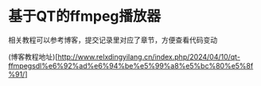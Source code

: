 # 基于QT的ffmpeg播放器
相关教程可以参考博客，提交记录里对应了章节，方便查看代码变动

(博客教程地址)[http://www.relxdingyilang.cn/index.php/2024/04/10/qt-ffmpegsdl%e6%92%ad%e6%94%be%e5%99%a8%e5%bc%80%e5%8f%91/]
